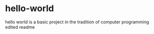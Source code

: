 # hello-world
hello world is a basic project in the tradition of computer programming
edited readme 
